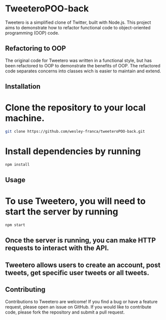 # TweeteroPOO-back

Tweetero is a simplified clone of Twitter, built with Node.js. This project aims to demonstrate how to refactor functional code to object-oriented 
programming (OOP) code.

## Refactoring to OOP
The original code for Tweetero was written in a functional style, but has been refactored to OOP to demonstrate the benefits of OOP. The refactored code separates concerns into classes wich is easier to maintain and extend.

## Installation
<h1>Clone the repository to your local machine.</h1>

```bash
git clone https://github.com/wesley-franca/tweeteroPOO-back.git
```

<h1>Install dependencies by running</h1>

```bash
npm install
```

## Usage
<h1>To use Tweetero, you will need to start the server by running </h1>

```bash
npm start
```

<h2>Once the server is running, you can make HTTP requests to interact with the API.</h2>

<h2>Tweetero allows users to create an account, post tweets, get specific user tweets or all tweets.</h2>
<!-- 
The API endpoints for Tweetero are as follows:

##Doc

POST /sig-nup: Creates a new user account. 
POST /tweets: Creates a new tweet. 
GET /tweets: Retrieves all tweets. 
GET /tweets/username: Retrieves tweets from a specific user.
POST /users/:username/unfollow: Unfollows a user with the given username. Requires authentication.
To make requests to these endpoints, you can use an HTTP client library like axios.
 -->
<!-- 
The following classes have been created:

App: The main class that initializes the application and sets up the server.
Database: A class that handles all database operations, such as saving and retrieving data.
User: A class that represents a user and handles user-related functionality, such as creating an account, logging in, and following and unfollowing other users.
Tweet: A class that represents a tweet and handles tweet-related functionality, such as creating a tweet and retrieving tweets for a user's feed.
By refactoring the code to OOP, we have achieved better separation of concerns and encapsulation, making the code more modular and easier to maintain.
 -->
 
## Contributing
Contributions to Tweetero are welcome! If you find a bug or have a feature request, please open an issue on GitHub. 
If you would like to contribute code, please fork the repository and submit a pull request.
